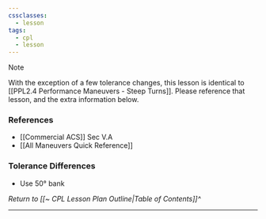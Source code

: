 ```yaml
---
cssclasses:
  - lesson
tags:
  - cpl
  - lesson
---
```

> [!note]
> With the exception of a few tolerance changes, this lesson is identical to [[PPL2.4 Performance Maneuvers - Steep Turns]]. Please reference that lesson, and the extra information below.

### References
- [[Commercial ACS]] Sec V.A
- [[All Maneuvers Quick Reference]]

### Tolerance Differences
- Use 50° bank

*Return to [[~ CPL Lesson Plan Outline|Table of Contents]]^*

---
